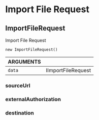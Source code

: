 <!-- Generated automatically. Update this documentation by updating the source code. -->

# Import File Request

## ImportFileRequest

Import File Request

`new ImportFileRequest()`

<div class="method-list">
  <table>
    <thead>
      <tr>
        <th>ARGUMENTS</th>
        <th></th>
      </tr>
    </thead>
    <tbody>
      <tr>
        <td class="param">
          <code>data</code>
        </td>
        <td>
            <div class="type">IImportFileRequest</div>
        </td>
      </tr>
    </tbody>
  </table>
</div>

### sourceUrl

### externalAuthorization

### destination

